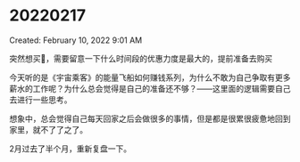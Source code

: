 # 20220217

Created: February 10, 2022 9:01 AM

突然想买🍎，需要留意一下什么时间段的优惠力度是最大的，提前准备去购买

今天听的是《宇宙乘客》的能量飞船如何赚钱系列，为什么不敢为自己争取有更多薪水的工作呢？为什么总会觉得是自己的准备还不够？——这里面的逻辑需要自己去进行一些思考。

想象中，总会觉得自己每天回家之后会做很多的事情，但是都是很累很疲惫地回到家里，就不了了之了。

2月过去了半个月，重新复盘一下。